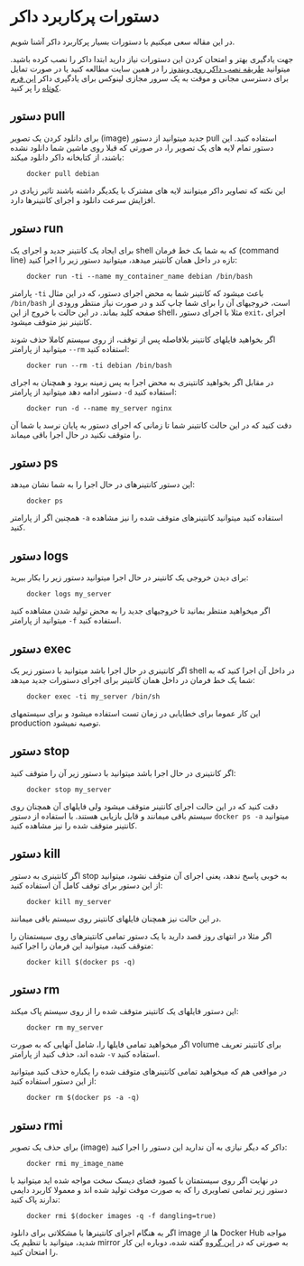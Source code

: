 دستورات پرکاربرد داکر
===

در این مقاله سعی میکنیم با دستورات بسیار پرکاربرد داکر آشنا شویم.


جهت یادگیری بهتر و امتحان کردن این دستورات نیاز دارید ابتدا داکر را نصب کرده باشید. میتوانید [طریقه نصب داکر روی ویندوز](http://elastico.io/blog/install-docker-windows.html) را در همین سایت مطالعه کنید یا در صورت تمایل برای دسترسی مجانی و موقت به یک سرور مجازی لینوکس برای یادگیری داکر [این فرم کوتاه](https://docs.google.com/forms/d/1fIYtXM6UaV5pFRBAkNKVNHzBnUg157Sedxds5xYPWDI/viewform?usp=send_form) را پر کنید.

## دستور  pull

برای دانلود کردن یک تصویر (image) جدید میتوانید از دستور pull استفاده کنید. این دستور تمام لایه های یک تصویر را، در صورتی که قبلا روی ماشین شما دانلود نشده باشند، از کتابخانه داکر دانلود میکند:

        docker pull debian

این نکته که تصاویر داکر میتوانند لایه های مشترک با یکدیگر داشته باشند تاثیر زیادی در افزایش سرعت دانلود و اجرای کانتینرها دارد.

## دستور run

برای ایجاد یک کانتینر جدید و اجرای یک shell که به شما یک خط فرمان (command line) تازه در داخل همان کانتینر میدهد، میتوانید دستور زیر را اجرا کنید:

        docker run -ti --name my_container_name debian /bin/bash

پارامتر `-ti` باعث میشود که کانتینر شما به محض اجرای دستور، که در این مثال `/bin/bash` است، خروجیهای آن را برای شما چاپ کند و در صورت نیاز منتظر ورودی از صفحه کلید بماند. در این حالت با خروج از این shell، مثلا با اجرای دستور `exit`، اجرای کانتینر نیز متوقف میشود.

اگر بخواهید فایلهای کانتینر بلافاصله پس از توقف، از روی سیستم کاملا حذف شوند میتوانید از پارامتر `--rm` استفاده کنید:

        docker run --rm -ti debian /bin/bash

در مقابل اگر بخواهید کانتینری به محض اجرا به پس زمینه برود و همچنان به اجرای دستور ادامه دهد میتوانید از پارامتر `-d` استفاده کنید:

        docker run -d --name my_server nginx

دقت کنید که در این حالت کانتینر شما تا زمانی که اجرای دستور به پایان نرسد یا شما آن را متوقف نکنید در حال اجرا باقی میماند.

## دستور ps

این دستور کانتینرهای در حال اجرا را به شما نشان میدهد:

        docker ps

همچنین اگر از پارامتر `-a` استفاده کنید میتوانید کانتینرهای متوقف شده را نیز مشاهده کنید.

## دستور logs

برای دیدن خروجی یک کانتینر در حال اجرا میتوانید دستور زیر را بکار ببرید:

        docker logs my_server

اگر میخواهید منتظر بمانید تا خروجیهای جدید را به محض تولید شدن مشاهده کنید میتوانید از پارامتر `-f` استفاده کنید.

## دستور exec

اگر کانتینری در حال اجرا باشد میتوانید با دستور زیر یک shell در داخل آن اجرا کنید که به شما یک خط فرمان در داخل همان کانتینر برای اجرای دستورات جدید میدهد:

        docker exec -ti my_server /bin/sh

این کار عموما برای خطایابی در زمان تست استفاده میشود و برای سیستمهای production توصیه نمیشود.

## دستور stop

اگر کانتینری در حال اجرا باشد میتوانید با دستور زیر آن را متوقف کنید:

        docker stop my_server

دقت کنید که در این حالت اجرای کانتینر متوقف میشود ولی فایلهای آن همچنان روی سیستم باقی میمانند و قابل بازیابی هستند. با استفاده از دستور `docker ps -a` میتوانید کانتینر متوقف شده را نیز مشاهده کنید.

## دستور kill

اگر کانتینری به دستور stop به خوبی پاسخ ندهد، یعنی اجرای آن متوقف نشود، میتوانید از این دستور برای توقف کامل آن استفاده کنید:

        docker kill my_server

در این حالت نیز همچنان فایلهای کانتینر روی سیستم باقی میمانند.

اگر مثلا در انتهای روز قصد دارید با یک دستور تمامی کانتینرهای روی سیستمتان را متوقف کنید، میتوانید این فرمان را اجرا کنید:

        docker kill $(docker ps -q)



## دستور rm

این دستور فایلهای یک کانتینر متوقف شده را از روی سیستم پاک میکند:

        docker rm my_server

اگر میخواهید تمامی فایلها را، شامل آنهایی که به صورت volume برای کانتینر تعریف شده اند، حذف کنید از پارامتر `-v` استفاده کنید.

در مواقعی هم که میخواهید تمامی کانتینرهای متوقف شده را یکباره حذف کنید میتوانید از این دستور استفاده کنید:

        docker rm $(docker ps -a -q)

## دستور rmi

برای حذف یک تصویر (image) داکر که دیگر نیازی به آن ندارید این دستور را اجرا کنید:

        docker rmi my_image_name

در نهایت اگر روی سیستمتان با کمبود فضای دیسک سخت مواجه شده اید میتوانید با دستور زیر تمامی تصاویری را که به صورت موقت تولید شده اند و معمولا کاربرد دایمی ندارند پاک کنید:

        docker rmi $(docker images -q -f dangling=true)

اگر به هنگام اجرای کانتینرها با مشکلاتی برای دانلود image ها از Docker Hub مواجه شدید، میتوانید با تنظیم یک mirror به صورتی که در [این گروه](https://groups.google.com/forum/#!topic/software-taak/xRmFWrozRoo) گفته شده، دوباره این کار را امتحان کنید.

